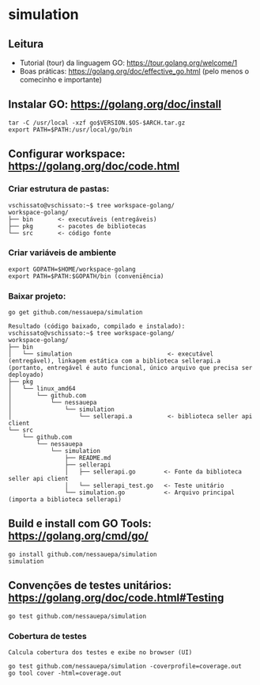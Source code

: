 # simulation

## Leitura

* Tutorial (tour) da linguagem GO: https://tour.golang.org/welcome/1
* Boas práticas: https://golang.org/doc/effective_go.html (pelo menos o comecinho e importante)

## Instalar GO: https://golang.org/doc/install

	tar -C /usr/local -xzf go$VERSION.$OS-$ARCH.tar.gz
	export PATH=$PATH:/usr/local/go/bin

## Configurar workspace: https://golang.org/doc/code.html

### Criar estrutura de pastas:

	vschissato@vschissato:~$ tree workspace-golang/
	workspace-golang/
	├── bin       <- executáveis (entregáveis)
	├── pkg       <- pacotes de bibliotecas
	└── src       <- código fonte

### Criar variáveis de ambiente

	export GOPATH=$HOME/workspace-golang
	export PATH=$PATH:$GOPATH/bin (conveniência)
	
### Baixar projeto:
	
	go get github.com/nessauepa/simulation
	
	Resultado (código baixado, compilado e instalado):
	vschissato@vschissato:~$ tree workspace-golang/
	workspace-golang/
	├── bin
	│   └── simulation                           <- executável (entregável), linkagem estática com a biblioteca sellerapi.a (portanto, entregável é auto funcional, único arquivo que precisa ser deployado)
	├── pkg
	│   └── linux_amd64
	│       └── github.com
	│           └── nessauepa
	│               └── simulation
	│                   └── sellerapi.a          <- biblioteca seller api client
	└── src
	    └── github.com
	        └── nessauepa
	            └── simulation                    
	                ├── README.md
	                ├── sellerapi
	                │   ├── sellerapi.go        <- Fonte da biblioteca seller api client
	                │   └── sellerapi_test.go   <- Teste unitário
	                └── simulation.go           <- Arquivo principal (importa a biblioteca sellerapi)

## Build e install com GO Tools: https://golang.org/cmd/go/

	go install github.com/nessauepa/simulation
	simulation

## Convenções de testes unitários: https://golang.org/doc/code.html#Testing

	go test github.com/nessauepa/simulation

### Cobertura de testes 
	Calcula cobertura dos testes e exibe no browser (UI)

	go test github.com/nessauepa/simulation -coverprofile=coverage.out
	go tool cover -html=coverage.out 
